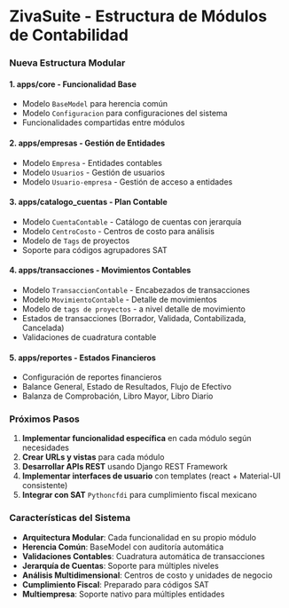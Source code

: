 # ZivaSuite - Estructura de Módulos de Contabilidad

### Nueva Estructura Modular

#### 1. **apps/core** - Funcionalidad Base
- Modelo `BaseModel` para herencia común
- Modelo `Configuracion` para configuraciones del sistema
- Funcionalidades compartidas entre módulos

#### 2. **apps/empresas** - Gestión de Entidades
- Modelo `Empresa` - Entidades contables
- Modelo `Usuarios` - Gestión de usuarios
- Modelo `Usuario-empresa` - Gestión de acceso a entidades


#### 3. **apps/catalogo_cuentas** - Plan Contable
- Modelo `CuentaContable` - Catálogo de cuentas con jerarquía
- Modelo `CentroCosto` - Centros de costo para análisis
- Modelo de `Tags` de proyectos
- Soporte para códigos agrupadores SAT

#### 4. **apps/transacciones** - Movimientos Contables
- Modelo `TransaccionContable` - Encabezados de transacciones
- Modelo `MovimientoContable` - Detalle de movimientos
- Modelo de `tags de proyectos` - a nivel detalle de movimiento
- Estados de transacciones (Borrador, Validada, Contabilizada, Cancelada)
- Validaciones de cuadratura contable


#### 5. **apps/reportes** - Estados Financieros
- Configuración de reportes financieros
- Balance General, Estado de Resultados, Flujo de Efectivo
- Balanza de Comprobación, Libro Mayor, Libro Diario

### Próximos Pasos

1. **Implementar funcionalidad específica** en cada módulo según necesidades
2. **Crear URLs y vistas** para cada módulo
3. **Desarrollar APIs REST** usando Django REST Framework
4. **Implementar interfaces de usuario** con templates (react + Material-UI consistente)
5. **Integrar con SAT** `Pythoncfdi` para cumplimiento fiscal mexicano 

### Características del Sistema

- **Arquitectura Modular**: Cada funcionalidad en su propio módulo
- **Herencia Común**: BaseModel con auditoría automática
- **Validaciones Contables**: Cuadratura automática de transacciones
- **Jerarquía de Cuentas**: Soporte para múltiples niveles
- **Análisis Multidimensional**: Centros de costo y unidades de negocio
- **Cumplimiento Fiscal**: Preparado para códigos SAT
- **Multiempresa**: Soporte nativo para múltiples entidades
